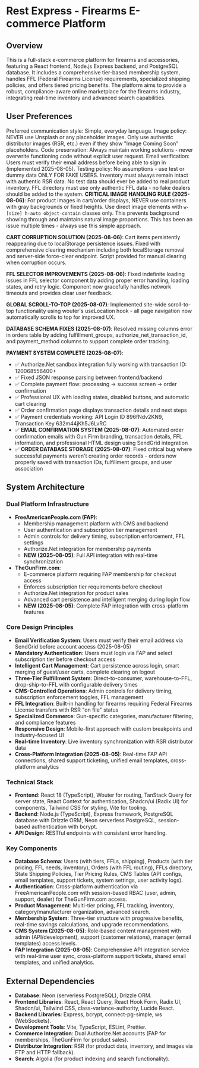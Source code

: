 # Rest Express - Firearms E-commerce Platform

## Overview
This is a full-stack e-commerce platform for firearms and accessories, featuring a React frontend, Node.js Express backend, and PostgreSQL database. It includes a comprehensive tier-based membership system, handles FFL (Federal Firearms License) requirements, specialized shipping policies, and offers tiered pricing benefits. The platform aims to provide a robust, compliance-aware online marketplace for the firearms industry, integrating real-time inventory and advanced search capabilities.

## User Preferences
Preferred communication style: Simple, everyday language.
Image policy: NEVER use Unsplash or any placeholder images. Only use authentic distributor images (RSR, etc.) even if they show "Image Coming Soon" placeholders.
Code preservation: Always maintain working solutions - never overwrite functioning code without explicit user request.
Email verification: Users must verify their email address before being able to sign in (implemented 2025-08-05).
Testing policy: No assumptions - use test or dummy data ONLY FOR FAKE USERS. Inventory must always remain intact with authentic RSR data. No test data should ever be added to real product inventory. FFL directory must use only authentic FFL data - no fake dealers should be added to the system.
**CRITICAL IMAGE HANDLING RULE (2025-08-06)**: For product images in cart/order displays, NEVER use containers with gray backgrounds or fixed heights. Use direct image elements with `w-[size] h-auto object-contain` classes only. This prevents background showing through and maintains natural image proportions. This has been an issue multiple times - always use this simple approach.

**CART CORRUPTION SOLUTION (2025-08-06)**: Cart items persistently reappearing due to localStorage persistence issues. Fixed with comprehensive clearing mechanism including both localStorage removal and server-side force-clear endpoint. Script provided for manual clearing when corruption occurs.

**FFL SELECTOR IMPROVEMENTS (2025-08-06)**: Fixed indefinite loading issues in FFL selector component by adding proper error handling, loading states, and retry logic. Component now gracefully handles network timeouts and provides clear user feedback.

**GLOBAL SCROLL-TO-TOP (2025-08-07)**: Implemented site-wide scroll-to-top functionality using wouter's useLocation hook - all page navigation now automatically scrolls to top for improved UX.

**DATABASE SCHEMA FIXES (2025-08-07)**: Resolved missing columns error in orders table by adding fulfillment_groups, authorize_net_transaction_id, and payment_method columns to support complete order tracking.

**PAYMENT SYSTEM COMPLETE (2025-08-07)**: 
- ✅ Authorize.Net sandbox integration fully working with transaction ID: 120068556400+
- ✅ Fixed JSON response parsing between frontend/backend
- ✅ Complete payment flow: processing → success screen → order confirmation
- ✅ Professional UX with loading states, disabled buttons, and automatic cart clearing
- ✅ Order confirmation page displays transaction details and next steps
- ✅ Payment credentials working: API Login ID 896fNdv2KN9, Transaction Key 632m44jKh5J6LvRC
- ✅ **EMAIL CONFIRMATION SYSTEM (2025-08-07)**: Automated order confirmation emails with Gun Firm branding, transaction details, FFL information, and professional HTML design using SendGrid integration
- ✅ **ORDER DATABASE STORAGE (2025-08-07)**: Fixed critical bug where successful payments weren't creating order records - orders now properly saved with transaction IDs, fulfillment groups, and user association

## System Architecture

### Dual Platform Infrastructure
- **FreeAmericanPeople.com (FAP)**: 
  - Membership management platform with CMS and backend
  - User authentication and subscription tier management
  - Admin controls for delivery timing, subscription enforcement, FFL settings
  - Authorize.Net integration for membership payments
  - **NEW (2025-08-05)**: Full API integration with real-time synchronization
- **TheGunFirm.com**: 
  - E-commerce platform requiring FAP membership for checkout access
  - Enforces subscription tier requirements before checkout
  - Authorize.Net integration for product sales
  - Advanced cart persistence and intelligent merging during login flow
  - **NEW (2025-08-05)**: Complete FAP integration with cross-platform features

### Core Design Principles
- **Email Verification System**: Users must verify their email address via SendGrid before account access (2025-08-05)
- **Mandatory Authentication**: Users must login via FAP and select subscription tier before checkout access
- **Intelligent Cart Management**: Cart persistence across login, smart merging of guest/user carts, complete clearing on logout
- **Three-Tier Fulfillment System**: Direct-to-consumer, warehouse-to-FFL, drop-ship-to-FFL with configurable delivery times
- **CMS-Controlled Operations**: Admin controls for delivery timing, subscription enforcement toggles, FFL management
- **FFL Integration**: Built-in handling for firearms requiring Federal Firearms License transfers with RSR "on file" status
- **Specialized Commerce**: Gun-specific categories, manufacturer filtering, and compliance features
- **Responsive Design**: Mobile-first approach with custom breakpoints and industry-focused UI
- **Real-time Inventory**: Live inventory synchronization with RSR distributor data
- **Cross-Platform Integration (2025-08-05)**: Real-time FAP API connections, shared support ticketing, unified email templates, cross-platform analytics

### Technical Stack
- **Frontend**: React 18 (TypeScript), Wouter for routing, TanStack Query for server state, React Context for authentication, Shadcn/ui (Radix UI) for components, Tailwind CSS for styling, Vite for tooling.
- **Backend**: Node.js (TypeScript), Express framework, PostgreSQL database with Drizzle ORM, Neon serverless PostgreSQL, session-based authentication with bcrypt.
- **API Design**: RESTful endpoints with consistent error handling.

### Key Components
- **Database Schema**: Users (with tiers, FFLs, shipping), Products (with tier pricing, FFL needs, inventory), Orders (with FFL routing), FFLs directory, State Shipping Policies, Tier Pricing Rules, CMS Tables (API configs, email templates, support tickets, system settings, user activity logs).
- **Authentication**: Cross-platform authentication via FreeAmericanPeople.com with session-based RBAC (user, admin, support, dealer) for TheGunFirm.com access.
- **Product Management**: Multi-tier pricing, FFL tracking, inventory, category/manufacturer organization, advanced search.
- **Membership System**: Three-tier structure with progressive benefits, real-time savings calculations, and upgrade recommendations.
- **CMS System (2025-08-05)**: Role-based content management with admin (API/development), support (customer relations), manager (email templates) access levels.
- **FAP Integration (2025-08-05)**: Comprehensive API integration service with real-time user sync, cross-platform support tickets, shared email templates, and unified analytics.

## External Dependencies
- **Database**: Neon (serverless PostgreSQL), Drizzle ORM.
- **Frontend Libraries**: React, React Query, React Hook Form, Radix UI, Shadcn/ui, Tailwind CSS, class-variance-authority, Lucide React.
- **Backend Libraries**: Express, bcrypt, connect-pg-simple, ws (WebSockets).
- **Development Tools**: Vite, TypeScript, ESLint, Prettier.
- **Commerce Integration**: Dual Authorize.Net accounts (FAP for memberships, TheGunFirm for product sales).
- **Distributor Integration**: RSR (for product data, inventory, and images via FTP and HTTP fallback).
- **Search**: Algolia (for product indexing and search functionality).
